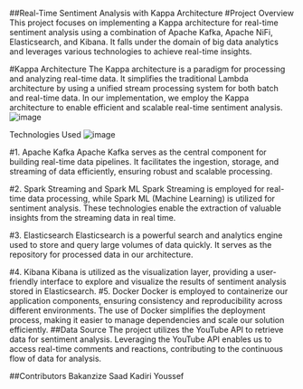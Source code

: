 ##Real-Time Sentiment Analysis with Kappa Architecture
#Project Overview
This project focuses on implementing a Kappa architecture for real-time sentiment analysis using a combination of Apache Kafka, Apache NiFi, Elasticsearch, and Kibana. It falls under the domain of big data analytics and leverages various technologies to achieve real-time insights.

#Kappa Architecture
The Kappa architecture is a paradigm for processing and analyzing real-time data. It simplifies the traditional Lambda architecture by using a unified stream processing system for both batch and real-time data. In our implementation, we employ the Kappa architecture to enable efficient and scalable real-time sentiment analysis.
![image](https://github.com/SAADBAKANZIZE/Big_Data_Project_Kappa_Architecture/assets/101594125/0c141a05-f6d0-4639-a319-edef7349b12c)


Technologies Used
![image](https://github.com/SAADBAKANZIZE/Big_Data_Project_Kappa_Architecture/assets/101594125/738278ee-275f-44cb-9040-9c9358acb988)

#1. Apache Kafka
Apache Kafka serves as the central component for building real-time data pipelines. It facilitates the ingestion, storage, and streaming of data efficiently, ensuring robust and scalable processing.

#2. Spark Streaming and Spark ML
Spark Streaming is employed for real-time data processing, while Spark ML (Machine Learning) is utilized for sentiment analysis. These technologies enable the extraction of valuable insights from the streaming data in real time.

#3. Elasticsearch
Elasticsearch is a powerful search and analytics engine used to store and query large volumes of data quickly. It serves as the repository for processed data in our architecture.

#4. Kibana
Kibana is utilized as the visualization layer, providing a user-friendly interface to explore and visualize the results of sentiment analysis stored in Elasticsearch.
#5. Docker
Docker is employed to containerize our application components, ensuring consistency and reproducibility across different environments. The use of Docker simplifies the deployment process, making it easier to manage dependencies and scale our solution efficiently.
##Data Source
The project utilizes the YouTube API to retrieve data for sentiment analysis. Leveraging the YouTube API enables us to access real-time comments and reactions, contributing to the continuous flow of data for analysis.

##Contributors
Bakanzize Saad
Kadiri Youssef


